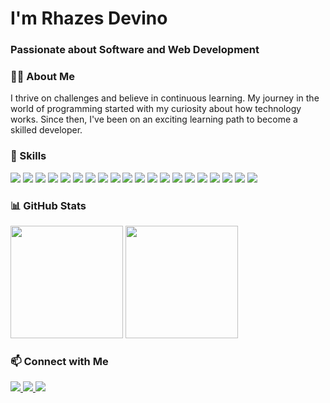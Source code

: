 <!-- ### Hi there 👋 -->

<!-- Header Section -->
<h1 align="left">I'm Rhazes Devino</h1>
<h3 align="left">Passionate about Software and Web Development</h3>

<h3 align="left">🧑‍💻 About Me</h3>
<p align="left">
  I thrive on challenges and believe in continuous learning. My journey in the world of programming started with my curiosity about how technology works. Since then, I've been on an exciting learning path to become a skilled developer.
</p>

<!-- Skills -->
<h3 align="left">🚀 Skills</h3>
<p align="left">
  <img src="https://img.shields.io/badge/Javascript-F7DF1E?style=flat-square&logo=javascript&logoColor=black">
  <img src="https://img.shields.io/badge/Express.js-000000?style=flat-square&logo=express&logoColor=white">
  <img src="https://img.shields.io/badge/Bootstrap-563D7C?style=flat-square&logo=bootstrap&logoColor=white">
  <img src="https://img.shields.io/badge/Kotlin-0095D5?style=flat-square&logo=kotlin&logoColor=white">
  <img src="https://img.shields.io/badge/Git-F05032?style=flat-square&logo=git&logoColor=white">

  <img src="https://img.shields.io/badge/HTML5-E34F26?style=flat-square&logo=html5&logoColor=white">
  <img src="https://img.shields.io/badge/Hapi.js-005571?style=flat-square&logo=hapi&logoColor=white">
  <img src="https://img.shields.io/badge/PHP-777BB4?style=flat-square&logo=php&logoColor=white">
  <img src="https://img.shields.io/badge/MySQL-4479A1?style=flat-square&logo=mysql&logoColor=white">
  <img src="https://img.shields.io/badge/Figma-F24E1E?style=flat-square&logo=figma&logoColor=white">

  <img src="https://img.shields.io/badge/CSS-1572B6?style=flat-square&logo=css3&logoColor=white">
  <img src="https://img.shields.io/badge/Node.js-339933?style=flat-square&logo=node.js&logoColor=white">
  <img src="https://img.shields.io/badge/Laravel-FF2D20?style=flat-square&logo=laravel&logoColor=white">
  <img src="https://img.shields.io/badge/Amazon%20Web%20Service-232F3E?style=flat-square&logo=amazon-aws&logoColor=white">
  <img src="https://img.shields.io/badge/Object%20Relational%20Mapping-336791?style=flat-square">

  <img src="https://img.shields.io/badge/React.js-61DAFB?style=flat-square&logo=react&logoColor=black">
  <img src="https://img.shields.io/badge/Tailwind.css-38B2AC?style=flat-square&logo=tailwind-css&logoColor=white">
  <img src="https://img.shields.io/badge/Java-007396?style=flat-square&logo=java&logoColor=white">
  <img src="https://img.shields.io/badge/Firebase-FFCA28?style=flat-square&logo=firebase&logoColor=black">
  <img src="https://img.shields.io/badge/Restful%20API-336791?style=flat-square">
</p>


<!-- GitHub Stats -->
<h3 align="left">📊 GitHub Stats</h3>
<p align="left">
  <img height="180em" src="https://github-readme-stats-eight-theta.vercel.app/api?username=nctrnlman&show_icons=true&theme=algolia&include_all_commits=true&count_private=true">
  <img height="180em" src="https://github-readme-stats-eight-theta.vercel.app/api/top-langs/?username=nctrnlman&layout=compact&langs_count=8&theme=algolia">
</p>

<!-- Connect with Me -->
<h3 align="left">📫 Connect with Me</h3>
<p align="left">
  <a href="https://www.linkedin.com/in/rhazes/">
    <img src="https://img.shields.io/badge/LinkedIn-0077B5?style=flat-square&logo=linkedin&logoColor=white">
  </a>
  <a href="https://github.com/nctrnlman">
    <img src="https://img.shields.io/badge/GitHub-181717?style=flat-square&logo=github&logoColor=white">
  </a>
  <a href="https://www.instagram.com/rhazes.d/">
    <img src="https://img.shields.io/badge/Instagram-E4405F?style=flat-square&logo=instagram&logoColor=white">
  </a>
</p>


<!--
# Hi there 👋 

My name **Rhazes Devino**.

I am a Double Degree Student with a major in Information Technology. My passion lies in Software and Web Development, and I am highly motivated and dedicated to pursuing excellence in these fields. I am enthusiastic about learning and continuously seek opportunities to broaden my knowledge while keeping up with the latest trends and advancements in the industry.

Adaptability is one of my strengths, and I am always open to feedback and challenges. I believe in constant self-improvement and consistently work to refine my skills. My goal is to contribute my knowledge and expertise to create a positive and meaningful impact in the projects and tasks I undertake.

I am excited about the ever-evolving world of technology and its potential to transform businesses and lives. If you're interested in connecting or learning more about me, feel free to reach out. Let's collaborate and make a difference together!

[Linkedin](https://www.linkedin.com/in/rhazes/)

<p align="left">
<a href="https://github.com/nctrnlman">
  <img height="180em" src="https://github-readme-stats-eight-theta.vercel.app/api?username=nctrnlman&show_icons=true&theme=algolia&include_all_commits=true&count_private=true"/>
  <img height="180em" src="https://github-readme-stats-eight-theta.vercel.app/api/top-langs/?username=nctrnlman&layout=compact&langs_count=8&theme=algolia"/>
</a>
</p>
-->

<!--
**nctrnlman/nctrnlman** is a ✨ _special_ ✨ repository because its `README.md` (this file) appears on your GitHub profile.

Here are some ideas to get you started:

- 🔭 I’m currently working on ...
- 🌱 I’m currently learning ...
- 👯 I’m looking to collaborate on ...
- 🤔 I’m looking for help with ...
- 💬 Ask me about ...
- 📫 How to reach me: ...
- 😄 Pronouns: ...
- ⚡ Fun fact: ...
-->
